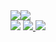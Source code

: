 <div style="align-items: stretch;display: flex;align-content: space-around;flex-direction: row;">
  <img src="https://github-readme-stats.vercel.app/api?username=andrevitor103&count_private=true&show_icons=true&theme=onelight" />
  <img src="https://github-readme-stats.vercel.app/api/top-langs/?username=andrevitor103&count_private=true&show_icons=true&theme=onelight" />
</div>
  <a href="https://www.instagram.com/andree__vitor/" target="_blank"><img src="https://img.shields.io/badge/Instagram-E4405F?style=for-the-badge&logo=instagram&logoColor=white" /></a> 
   <a href="https://www.linkedin.com/in/andre-vitor-f-adams-3697391a4/" target="_blank"><img src="https://img.shields.io/badge/LinkedIn-0077B5?style=for-the-badge&logo=linkedin&logoColor=white" />
        <a href="https://www.youtube.com/channel/UCtZrvBHbztMwvz3uE2T5HPA" target="_blank"><img src="https://img.shields.io/badge/YouTube-FF0000?style=for-the-badge&logo=youtube&logoColor=white" /></a>           
</div>

</div>
